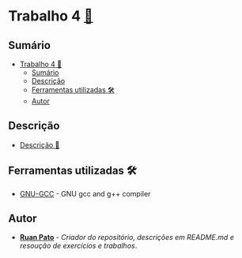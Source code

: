 # Trabalho 4 [:link:](https://github.com/ruanpato/sistemasOperacionais/tree/main/trabalhos/4) #

## Sumário ##

- [Trabalho 4 :link:](#trabalho-4-link)
  - [Sumário](#sumário)
  - [Descrição](#descrição)
  - [Ferramentas utilizadas 🛠️](#ferramentas-utilizadas-️)
  - [Autor](#autor)

## Descrição ##

- [Descrição :link:](https://github.com/ruanpato/sistemasOperacionais/tree/main/trabalhos/4/descricao.pdf)

## Ferramentas utilizadas 🛠️ ##

- [GNU-GCC](https://gcc.gnu.org/) - GNU gcc and g++ compiler

## Autor ##

- **[Ruan Pato](https://github.com/ruanpato)** - *Criador do repositório, descrições em README.md e resoução de exercícios e trabalhos*.
